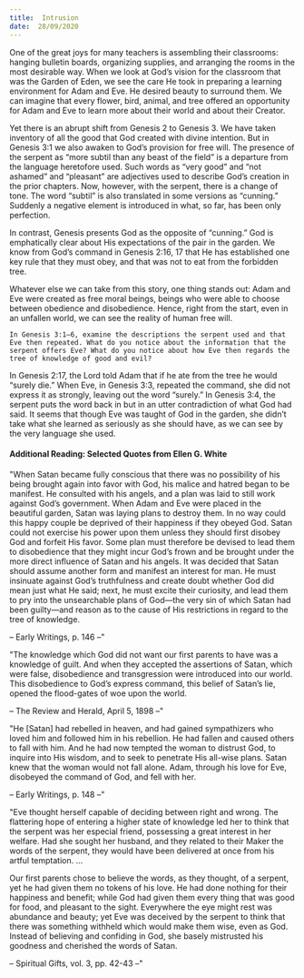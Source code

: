 ```yaml
---
title:  Intrusion
date:  28/09/2020
---
```


One of the great joys for many teachers is assembling their classrooms: hanging bulletin boards, organizing supplies, and arranging the rooms in the most desirable way. When we look at God’s vision for the classroom that was the Garden of Eden, we see the care He took in preparing a learning environment for Adam and Eve. He desired beauty to surround them. We can imagine that every flower, bird, animal, and tree offered an opportunity for Adam and Eve to learn more about their world and about their Creator.

Yet there is an abrupt shift from Genesis 2 to Genesis 3. We have taken inventory of all the good that God created with divine intention. But in Genesis 3:1 we also awaken to God’s provision for free will. The presence of the serpent as “more subtil than any beast of the field” is a departure from the language heretofore used. Such words as “very good” and “not ashamed” and “pleasant” are adjectives used to describe God’s creation in the prior chapters. Now, however, with the serpent, there is a change of tone. The word “subtil” is also translated in some versions as “cunning.” Suddenly a negative element is introduced in what, so far, has been only perfection.

In contrast, Genesis presents God as the opposite of “cunning.” God is emphatically clear about His expectations of the pair in the garden. We know from God’s command in Genesis 2:16, 17 that He has established one key rule that they must obey, and that was not to eat from the forbidden tree.

Whatever else we can take from this story, one thing stands out: Adam and Eve were created as free moral beings, beings who were able to choose between obedience and disobedience. Hence, right from the start, even in an unfallen world, we can see the reality of human free will.

`In Genesis 3:1–6, examine the descriptions the serpent used and that Eve then repeated. What do you notice about the information that the serpent offers Eve? What do you notice about how Eve then regards the tree of knowledge of good and evil?`

In Genesis 2:17, the Lord told Adam that if he ate from the tree he would “surely die.” When Eve, in Genesis 3:3, repeated the command, she did not express it as strongly, leaving out the word “surely.” In Genesis 3:4, the serpent puts the word back in but in an utter contradiction of what God had said. It seems that though Eve was taught of God in the garden, she didn’t take what she learned as seriously as she should have, as we can see by the very language she used.

#### Additional Reading: Selected Quotes from Ellen G. White

"When Satan became fully conscious that there was no possibility of his being brought again into favor with God, his malice and hatred began to be manifest. He consulted with his angels, and a plan was laid to still work against God’s government. When Adam and Eve were placed in the beautiful garden, Satan was laying plans to destroy them. In no way could this happy couple be deprived of their happiness if they obeyed God. Satan could not exercise his power upon them unless they should first disobey God and forfeit His favor. Some plan must therefore be devised to lead them to disobedience that they might incur God’s frown and be brought under the more direct influence of Satan and his angels. It was decided that Satan should assume another form and manifest an interest for man. He must insinuate against God’s truthfulness and create doubt whether God did mean just what He said; next, he must excite their curiosity, and lead them to pry into the unsearchable plans of God—the very sin of which Satan had been guilty—and reason as to the cause of His restrictions in regard to the tree of knowledge.

– Early Writings, p. 146 –"

"The knowledge which God did not want our first parents to have was a knowledge of guilt. And when they accepted the assertions of Satan, which were false, disobedience and transgression were introduced into our world. This disobedience to God’s express command, this belief of Satan’s lie, opened the flood-gates of woe upon the world.

– The Review and Herald, April 5, 1898 –"

"He [Satan] had rebelled in heaven, and had gained sympathizers who loved him and followed him in his rebellion. He had fallen and caused others to fall with him. And he had now tempted the woman to distrust God, to inquire into His wisdom, and to seek to penetrate His all-wise plans. Satan knew that the woman would not fall alone. Adam, through his love for Eve, disobeyed the command of God, and fell with her.

– Early Writings, p. 148 –"

"Eve thought herself capable of deciding between right and wrong. The flattering hope of entering a higher state of knowledge led her to think that the serpent was her especial friend, possessing a great interest in her welfare. Had she sought her husband, and they related to their Maker the words of the serpent, they would have been delivered at once from his artful temptation. ...

Our first parents chose to believe the words, as they thought, of a serpent, yet he had given them no tokens of his love. He had done nothing for their happiness and benefit; while God had given them every thing that was good for food, and pleasant to the sight. Everywhere the eye might rest was abundance and beauty; yet Eve was deceived by the serpent to think that there was something withheld which would make them wise, even as God. Instead of believing and confiding in God, she basely mistrusted his goodness and cherished the words of Satan.

– Spiritual Gifts, vol. 3, pp. 42-43 –"